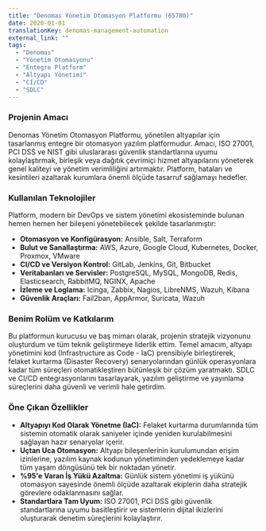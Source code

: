 ```yaml
---
title: "Denomas Yönetim Otomasyon Platformu (65780)"
date: 2020-01-01
translationKey: denomas-management-automation
external_link: ""
tags:
  - "Denomas"
  - "Yönetim Otomasyonu"
  - "Entegre Platform"
  - "Altyapı Yönetimi"
  - "CI/CD"
  - "SDLC"
---
```


### Projenin Amacı
Denomas Yönetim Otomasyon Platformu, yönetilen altyapılar için tasarlanmış entegre bir otomasyon yazılım platformudur. Amacı, ISO 27001, PCI DSS ve NIST gibi uluslararası güvenlik standartlarına uyumu kolaylaştırmak, birleşik veya dağıtık çevrimiçi hizmet altyapılarını yöneterek genel kaliteyi ve yönetim verimliliğini artırmaktır. Platform, hataları ve kesintileri azaltarak kurumlara önemli ölçüde tasarruf sağlamayı hedefler.

### Kullanılan Teknolojiler
Platform, modern bir DevOps ve sistem yönetimi ekosisteminde bulunan hemen hemen her bileşeni yönetebilecek şekilde tasarlanmıştır:
- **Otomasyon ve Konfigürasyon:** Ansible, Salt, Terraform
- **Bulut ve Sanallaştırma:** AWS, Azure, Google Cloud, Kubernetes, Docker, Proxmox, VMware
- **CI/CD ve Versiyon Kontrol:** GitLab, Jenkins, Git, Bitbucket
- **Veritabanları ve Servisler:** PostgreSQL, MySQL, MongoDB, Redis, Elasticsearch, RabbitMQ, NGINX, Apache
- **İzleme ve Loglama:** Icinga, Zabbix, Nagios, LibreNMS, Wazuh, Kibana
- **Güvenlik Araçları:** Fail2ban, AppArmor, Suricata, Wazuh

### Benim Rolüm ve Katkılarım
Bu platformun kurucusu ve baş mimarı olarak, projenin stratejik vizyonunu oluşturdum ve tüm teknik geliştirmeye liderlik ettim. Temel amacım, altyapı yönetimini kod (Infrastructure as Code - IaC) prensibiyle birleştirerek, felaket kurtarma (Disaster Recovery) senaryolarından günlük operasyonlara kadar tüm süreçleri otomatikleştiren bütünleşik bir çözüm yaratmaktı. SDLC ve CI/CD entegrasyonlarını tasarlayarak, yazılım geliştirme ve yayınlama süreçlerini daha güvenli ve verimli hale getirdim.

### Öne Çıkan Özellikler
- **Altyapıyı Kod Olarak Yönetme (IaC):** Felaket kurtarma durumlarında tüm sistemin otomatik olarak saniyeler içinde yeniden kurulabilmesini sağlayan hazır senaryolar içerir.
- **Uçtan Uca Otomasyon:** Altyapı bileşenlerinin kurulumundan erişim izinlerine, yazılım kaynak kodunun yönetiminden yedeklemeye kadar tüm yaşam döngüsünü tek bir noktadan yönetir.
- **%95'e Varan İş Yükü Azaltma:** Günlük sistem yönetimi iş yükünü otomasyon sayesinde önemli ölçüde azaltarak ekiplerin daha stratejik görevlere odaklanmasını sağlar.
- **Standartlara Tam Uyum:** ISO 27001, PCI DSS gibi güvenlik standartlarına uyumu basitleştirir ve sistemlerin dijital ikizlerini oluşturarak denetim süreçlerini kolaylaştırır.
